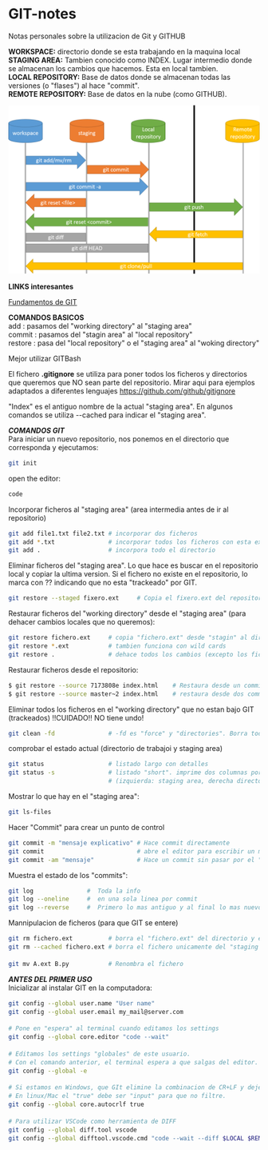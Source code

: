 # GIT-notes
Notas personales sobre la utilizacion de Git y GITHUB

**WORKSPACE:** directorio donde se esta trabajando en la maquina local   
**STAGING AREA:** Tambien conocido como INDEX. Lugar intermedio donde se almacenan los cambios que hacemos. Esta en local tambien.   
**LOCAL REPOSITORY:** Base de datos donde se almacenan todas las versiones (o "flases") al hace "commit".   
**REMOTE REPOSITORY:** Base de datos en la nube (como GITHUB).   

![Alt text](cheatsheet/git-transport.png?raw=true "GIT Transport")   
   
   
**LINKS interesantes**   

[Fundamentos de GIT](https://bluuweb.github.io/tutorial-github/guia/fundamentos.html)   
   
**COMANDOS BASICOS**   
add     : pasamos del "working directory" al "staging area"   
commit  : pasamos del "stagin area" al "local repository"   
restore : pasa del "local repository" o el "staging area" al "woking directory"   

Mejor utilizar GITBash   

El fichero **.gitignore** se utiliza para poner todos los ficheros y directorios que queremos que NO sean parte del repositorio. Mirar aqui para ejemplos adaptados a diferentes lenguajes https://github.com/github/gitignore   

"Index" es el antiguo nombre de la actual "staging area". En algunos comandos se utiliza --cached para indicar el "staging area".   

***COMANDOS GIT***   
Para iniciar un nuevo repositorio, nos ponemos en el directorio que corresponda y ejecutamos:   
```bash
git init   
```   
open the editor:   
```bash
code   
```   
Incorporar ficheros al "staging area" (area intermedia antes de ir al repositorio)
```bash
git add file1.txt file2.txt # incorporar dos ficheros
git add *.txt               # incorporar todos los ficheros con esta extension
git add .                   # incorpora todo el directorio
```
Eliminar ficheros del "staging area". Lo que hace es buscar en el repositorio local y copiar la ultima version. Si el fichero no existe en el repositorio, lo marca con ?? indicando que no esta "trackeado" por GIT.
```bash
git restore --staged fixero.ext     # Copia el fixero.ext del repositorio al stage area.
```   
Restaurar ficheros del "working directory" desde el "staging area" (para dehacer cambios locales que no queremos):
```bash
git restore fichero.ext     # copia "fichero.ext" desde "stagin" al directorio de trabajo
git restore *.ext           # tambien funciona con wild cards 
git restore .               # dehace todos los cambios (excepto los ficheros no trakeados)
```   
Restaurar ficheros desde el repositorio:
```bash
$ git restore --source 7173808e index.html    # Restaura desde un commit concreto
$ git restore --source master~2 index.html    # restaura desde dos commits antes de el HEAD
```
Eliminar todos los ficheros en el "working directory" que no estan bajo GIT (trackeados)
!!CUIDADO!! NO tiene undo!
```bash
git clean -fd               # -fd es "force" y "directories". Borra todo incluido carpetas. 
```   
comprobar el estado actual (directorio de trabajoi y staging area)
```bash
git status                  # listado largo con detalles
git status -s               # listado "short". imprime dos columnas por fichero 
                            # (izquierda: staging area, derecha directorio actual)
```   
Mostrar lo que hay en el "staging area":
```bash
git ls-files   
```   
Hacer "Commit" para crear un punto de control
```bash
git commit -m "mensaje explicativo" # Hace commit directamente
git commit                          # abre el editor para escribir un mensaje largo y uno corto
git commit -am "mensaje"            # Hace un commit sin pasar por el "staging area" (!)
```   

Muestra el estado de los "commits":   
```bash
git log               #  Toda la info
git log --oneline     #  en una sola linea por commit
git log --reverse     #  Primero lo mas antiguo y al final lo mas nuevo
```   
Mannipulacion de ficheros (para que GIT se entere)
```bash
git rm fichero.ext          # borra el "fichero.ext" del directorio y el staging area
git rm --cached fichero.ext # borra el fichero unicamente del "staging area"

git mv A.ext B.py           # Renombra el fichero
```   


***ANTES DEL PRIMER USO***   
Inicializar al instalar GIT en la computadora:   
```Bash
git config --global user.name "User name"   
git config --global user.email my_mail@server.com   

# Pone en "espera" al terminal cuando editamos los settings
git config --global core.editor "code --wait"   

# Editamos los settings "globales" de este usuario.
# Con el comando anterior, el terminal espera a que salgas del editor.
git config --global -e   

# Si estamos en Windows, que GIt elimine la combinacion de CR+LF y deje solo LF para compatibilidad.
# En linux/Mac el "true" debe ser "input" para que no filtre.
git config --global core.autocrlf true

# Para utilizar VSCode como herramienta de DIFF
git config --global diff.tool vscode
git config --global difftool.vscode.cmd "code --wait --diff $LOCAL $REMOTE"

```   
